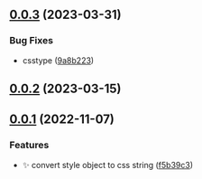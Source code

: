 ## [0.0.3](https://github.com/hemengke1997/style-object-to-string/compare/v0.0.2...v0.0.3) (2023-03-31)


### Bug Fixes

* csstype ([9a8b223](https://github.com/hemengke1997/style-object-to-string/commit/9a8b223159629d79b34b221f29e8e012565b3fb4))



## [0.0.2](https://github.com/hemengke1997/style-object-to-string/compare/v0.0.1...v0.0.2) (2023-03-15)



## [0.0.1](https://github.com/hemengke1997/style-object-to-string/compare/f5b39c3d7a1b4093a78699a2e201a08fe649569b...v0.0.1) (2022-11-07)


### Features

* ✨ convert style object to css string ([f5b39c3](https://github.com/hemengke1997/style-object-to-string/commit/f5b39c3d7a1b4093a78699a2e201a08fe649569b))



